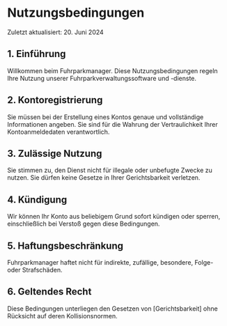 # Nutzungsbedingungen

Zuletzt aktualisiert: 20. Juni 2024

## 1. Einführung
Willkommen beim Fuhrparkmanager. Diese Nutzungsbedingungen regeln Ihre Nutzung unserer Fuhrparkverwaltungssoftware und -dienste.

## 2. Kontoregistrierung
Sie müssen bei der Erstellung eines Kontos genaue und vollständige Informationen angeben. Sie sind für die Wahrung der Vertraulichkeit Ihrer Kontoanmeldedaten verantwortlich.

## 3. Zulässige Nutzung
Sie stimmen zu, den Dienst nicht für illegale oder unbefugte Zwecke zu nutzen. Sie dürfen keine Gesetze in Ihrer Gerichtsbarkeit verletzen.

## 4. Kündigung
Wir können Ihr Konto aus beliebigem Grund sofort kündigen oder sperren, einschließlich bei Verstoß gegen diese Bedingungen.

## 5. Haftungsbeschränkung
Fuhrparkmanager haftet nicht für indirekte, zufällige, besondere, Folge- oder Strafschäden.

## 6. Geltendes Recht
Diese Bedingungen unterliegen den Gesetzen von [Gerichtsbarkeit] ohne Rücksicht auf deren Kollisionsnormen.